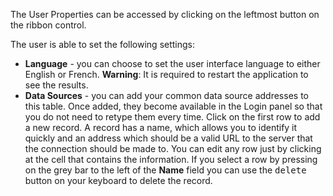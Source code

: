 ﻿The User Properties can be accessed by clicking on the leftmost button on the ribbon control.

The user is able to set the following settings:

- **Language** - you can choose to set the user interface language to either English or French. **Warning**: It is required to restart the application to see the results.
- **Data Sources** - you can add your common data source addresses to this table. Once added, they become available in the Login panel so that you do not need to retype them every time. Click on the first row to add a new record. A record has a name, which allows you to identify it quickly and an address which should be a valid URL to the server that the connection should be made to. You can edit any row just by clicking at the cell that contains the information. If you select a row by pressing on the grey bar to the left of the **Name** field you can use the <kbd>delete</kbd> button on your keyboard to delete the record. 